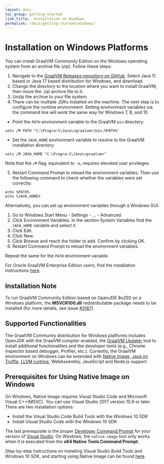 ```yaml
---
layout: docs
toc_group: getting-started
link_title:  Installation on Windows
permalink: /docs/getting-started/windows/
---
```


# Installation on Windows Platforms

You can install GraalVM Community Edition on the Windows operating system from an archive file (_zip_).
Follow these steps:

1. Navigate to the [GraalVM Releases repository on GitHub](https://github.com/graalvm/graalvm-ce-builds/releases). Select Java 11 based or Java 17 based distribution for Windows, and download.
2. Change the directory to the location where you want to install GraalVM, then move the _.zip_ archive file to it.
3. Unzip the archive to your file system.
4. There can be multiple JDKs installed on the machine. The next step is to configure the runtime environment. Setting environment variables via the command line will work the same way for Windows 7, 8, and 10.
  - Point the `PATH` environment variable to the GraalVM `bin` directory:
  ```shell
  setx /M PATH "C:\Progra~1\Java\<graalvm>\bin;%PATH%"
  ```
  - Set the `JAVA_HOME` environment variable to resolve to the GraalVM installation directory:
  ```shell
  setx /M JAVA_HOME "C:\Progra~1\Java\<graalvm>"
  ```
  Note that the `/M` flag, equivalent to `-m`, requires elevated user privileges.

5. Restart Command Prompt to reload the environment variables. Then use the
following command to check whether the variables were set correctly:
```shell
echo %PATH%
echo %JAVA_HOME%
```

Alternatively, you can set up environment variables through a Windows GUI:

1. Go to Windows Start Menu - Settings - ... - Advanced.
2. Click Environment Variables. In the section System Variables find the `JAVA_HOME` variable and select it.
3. Click Edit.
4. Click New.
5. Click Browse and reach the folder to add. Confirm by clicking OK.
6. Restart Command Prompt to reload the environment variables.

Repeat the same for the `PATH` environment variable.

For Oracle GraalVM Enterprise Edition users, find the installation instructions [here](https://docs.oracle.com/en/graalvm/enterprise/22/docs/getting-started/installation-windows/).

## Installation Note

To run GraalVM Community Edition based on OpenJDK 8u292 on a Windows platform, the **MSVCR100.dll** redistributable package needs to be installed (for more details, see issue [#3187](https://github.com/oracle/graal/issues/3187#issuecomment-784234990)).

## Supported Functionalities

The GraalVM Community distribution for Windows platforms includes OpenJDK with the GraalVM compiler enabled, the [GraalVM Updater](../../reference-manual/graalvm-updater.md) tool to install additional functionalities and the developer tools (e.g., Chrome inspector based debugger, Profiler, etc.).
Currently, the GraalVM environment on Windows can be extended with [Native Image](../../reference-manual/native-image/README.md), [Java on Truffle](../../reference-manual/java-on-truffle/README.md), [LLVM runtime](../../reference-manual/llvm/README.md), WebAssembly, JavaScript and Node.js support.

## Prerequisites for Using Native Image on Windows
On Windows, Native Image requires Visual Studio Code and Microsoft Visual C++(MSVC).
You can use Visual Studio 2017 version 15.9 or later.
There are two installation options:
- Install the Visual Studio Code Build Tools with the Windows 10 SDK
- Install Visual Studio Code with the Windows 10 SDK

The last prerequisite is the proper [Developer Command Prompt](https://docs.microsoft.com/en-us/cpp/build/building-on-the-command-line?view=vs-2019#developer_command_prompt_shortcuts) for your version of [Visual Studio](https://visualstudio.microsoft.com/vs/).
On Windows, the `native-image` tool only works when it is executed from the **x64 Native Tools Command Prompt**.

Step-by-step instructions on installing Visual Studio Build Tools and Windows 10 SDK, and starting using Native Image can be found [here](https://medium.com/graalvm/using-graalvm-and-native-image-on-windows-10-9954dc071311).
